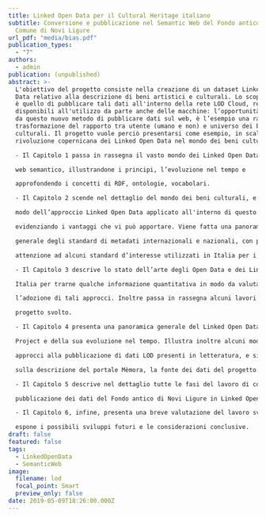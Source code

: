 ```yaml
---
title: Linked Open Data per il Cultural Heritage italiano
subtitle: Conversione e pubblicazione nel Semantic Web del Fondo antico del
  Comune di Novi Ligure
url_pdf: "media/bias.pdf"
publication_types:
  - "7"
authors:
  - admin
publication: (unpublished)
abstract: >-
  L'obiettivo del progetto consiste nella creazione di un dataset Linked Open
  Data relativo alla descrizione di beni artistici e culturali. Lo scopo finale
  è quello di pubblicare tali dati all'interno della rete LOD Cloud, rendendoli
  disponibili all'utilizzo da parte anche delle macchine: l’opportunità offerta
  da questo nuovo metodo di pubblicare dati sul web, è l’esempio una radicale
  trasformazione del rapporto tra utente (umano e non) e universo dei beni
  culturali. Il progetto vuole perciò presentarsi come esempio, in scala, della
  rivoluzione copernicana dei Linked Open Data nel mondo dei beni culturali.

  - Il Capitolo 1 passa in rassegna il vasto mondo dei Linked Open Data e del

  web semantico, illustrandone i principi, l’evoluzione nel tempo e

  approfondendo i concetti di RDF, ontologie, vocabolari.

  - Il Capitolo 2 scende nel dettaglio del mondo dei beni culturali, e in particolar

  modo dell’approccio Linked Open Data applicato all'interno di questo mondo,

  evidenziando i vantaggi che vi può apportare. Viene fatta una panoramica

  generale degli standard di metadati internazionali e nazionali, con particolare

  attenzione ad alcuni standard d’interesse utilizzati in Italia per i beni culturali.

  - Il Capitolo 3 descrive lo stato dell’arte degli Open Data e dei Linked Data in

  Italia per trarne qualche informazione quantitativa in modo da valutare

  l’adozione di tali approcci. Inoltre passa in rassegna alcuni lavori simili al

  progetto svolto.

  - Il Capitolo 4 presenta una panoramica generale del Linked Open Data

  Project e della sua evoluzione nel tempo. Illustra inoltre alcuni modelli e

  approcci alla pubblicazione di dati LOD presenti in letteratura, e si sofferma

  sulla descrizione del portale Mèmora, la fonte dei dati del progetto.

  - Il Capitolo 5 descrive nel dettaglio tutte le fasi del lavoro di conversione e

  pubblicazione dei dati del Fondo antico di Novi Ligure in Linked Open Data .

  - Il Capitolo 6, infine, presenta una breve valutazione del lavoro svolto ed

  espone i possibili sviluppi futuri e le considerazioni conclusive.
draft: false
featured: false
tags:
  - LinkedOpenData
  - SemanticWeb
image:
  filename: lod
  focal_point: Smart
  preview_only: false
date: 2019-05-09T18:26:00.000Z
---
```

